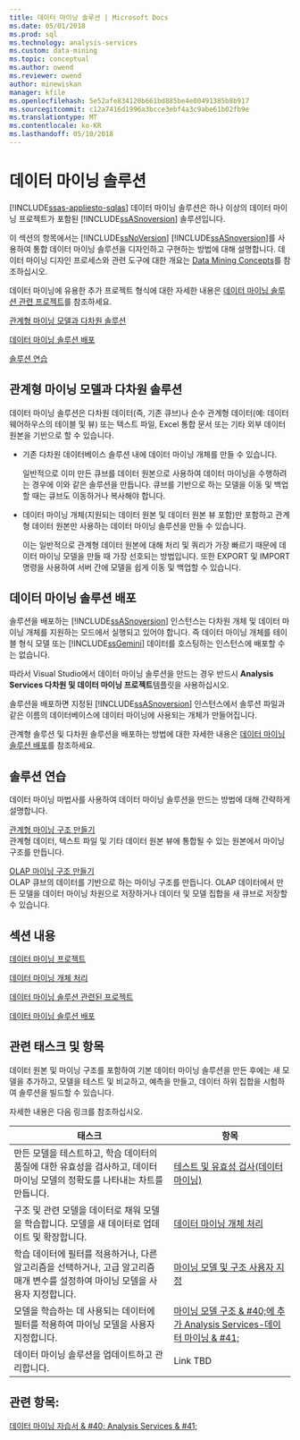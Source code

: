 ```yaml
---
title: 데이터 마이닝 솔루션 | Microsoft Docs
ms.date: 05/01/2018
ms.prod: sql
ms.technology: analysis-services
ms.custom: data-mining
ms.topic: conceptual
ms.author: owend
ms.reviewer: owend
author: minewiskan
manager: kfile
ms.openlocfilehash: 5e52afe834120b661bd885be4e00491385b8b917
ms.sourcegitcommit: c12a7416d1996a3bcce3ebf4a3c9abe61b02fb9e
ms.translationtype: MT
ms.contentlocale: ko-KR
ms.lasthandoff: 05/10/2018
---
```

# <a name="data-mining-solutions"></a>데이터 마이닝 솔루션
[!INCLUDE[ssas-appliesto-sqlas](../../includes/ssas-appliesto-sqlas.md)]
  데이터 마이닝 솔루션은 하나 이상의 데이터 마이닝 프로젝트가 포함된 [!INCLUDE[ssASnoversion](../../includes/ssasnoversion-md.md)] 솔루션입니다.  
  
 이 섹션의 항목에서는 [!INCLUDE[ssNoVersion](../../includes/ssnoversion-md.md)] [!INCLUDE[ssASnoversion](../../includes/ssasnoversion-md.md)]를 사용하여 통합 데이터 마이닝 솔루션을 디자인하고 구현하는 방법에 대해 설명합니다. 데이터 마이닝 디자인 프로세스와 관련 도구에 대한 개요는 [Data Mining Concepts](../../analysis-services/data-mining/data-mining-concepts.md)를 참조하십시오.  
  
 데이터 마이닝에 유용한 추가 프로젝트 형식에 대한 자세한 내용은 [데이터 마이닝 솔루션 관련 프로젝트](../../analysis-services/data-mining/related-projects-for-data-mining-solutions.md)를 참조하세요.  
  
 [관계형 마이닝 모델과 다차원 솔루션](#bkmk_RelMD)  
  
 [데이터 마이닝 솔루션 배포](#bkmk_Deploy)  
  
 [솔루션 연습](#bkmk_Walkthru)  
  
##  <a name="bkmk_RelMD"></a>관계형 마이닝 모델과 다차원 솔루션  
 데이터 마이닝 솔루션은 다차원 데이터(즉, 기존 큐브)나 순수 관계형 데이터(예: 데이터 웨어하우스의 테이블 및 뷰) 또는 텍스트 파일, Excel 통합 문서 또는 기타 외부 데이터 원본을 기반으로 할 수 있습니다.  
  
-   기존 다차원 데이터베이스 솔루션 내에 데이터 마이닝 개체를 만들 수 있습니다.  
  
     일반적으로 이미 만든 큐브를 데이터 원본으로 사용하여 데이터 마이닝을 수행하려는 경우에 이와 같은 솔루션을 만듭니다. 큐브를 기반으로 하는 모델을 이동 및 백업할 때는 큐브도 이동하거나 복사해야 합니다.  
  
-   데이터 마이닝 개체(지원되는 데이터 원본 및 데이터 원본 뷰 포함)만 포함하고 관계형 데이터 원본만 사용하는 데이터 마이닝 솔루션을 만들 수 있습니다.  
  
     이는 일반적으로 관계형 데이터 원본에 대해 처리 및 쿼리가 가장 빠르기 때문에 데이터 마이닝 모델을 만들 때 가장 선호되는 방법입니다. 또한 EXPORT 및 IMPORT 명령을 사용하여 서버 간에 모델을 쉽게 이동 및 백업할 수 있습니다.  
  
##  <a name="bkmk_Deploy"></a> 데이터 마이닝 솔루션 배포  
 솔루션을 배포하는 [!INCLUDE[ssASnoversion](../../includes/ssasnoversion-md.md)] 인스턴스는 다차원 개체 및 데이터 마이닝 개체를 지원하는 모드에서 실행되고 있어야 합니다. 즉 데이터 마이닝 개체를 테이블 형식 모델 또는 [!INCLUDE[ssGemini](../../includes/ssgemini-md.md)] 데이터를 호스팅하는 인스턴스에 배포할 수는 없습니다.  
  
 따라서 Visual Studio에서 데이터 마이닝 솔루션을 만드는 경우 반드시 **Analysis Services 다차원 및 데이터 마이닝 프로젝트**템플릿을 사용하십시오.  
  
 솔루션을 배포하면 지정된 [!INCLUDE[ssASnoversion](../../includes/ssasnoversion-md.md)] 인스턴스에서 솔루션 파일과 같은 이름의 데이터베이스에 데이터 마이닝에 사용되는 개체가 만들어집니다.  
  
 관계형 솔루션 및 다차원 솔루션을 배포하는 방법에 대한 자세한 내용은 [데이터 마이닝 솔루션 배포](../../analysis-services/data-mining/deployment-of-data-mining-solutions.md)를 참조하세요.  
  
##  <a name="bkmk_Walkthru"></a> 솔루션 연습  
 데이터 마이닝 마법사를 사용하여 데이터 마이닝 솔루션을 만드는 방법에 대해 간략하게 설명합니다.  
  
 [관계형 마이닝 구조 만들기](../../analysis-services/data-mining/create-a-relational-mining-structure.md)  
 관계형 데이터, 텍스트 파일 및 기타 데이터 원본 뷰에 통합될 수 있는 원본에서 마이닝 구조를 만듭니다.  
  
 [OLAP 마이닝 구조 만들기](../../analysis-services/data-mining/create-an-olap-mining-structure.md)  
 OLAP 큐브의 데이터를 기반으로 하는 마이닝 구조를 만듭니다. OLAP 데이터에서 만든 모델을 데이터 마이닝 차원으로 저장하거나 데이터 및 모델 집합을 새 큐브로 저장할 수 있습니다.  
  
## <a name="in-this-section"></a>섹션 내용  
 [데이터 마이닝 프로젝트](../../analysis-services/data-mining/data-mining-projects.md)  
  
 [데이터 마이닝 개체 처리](../../analysis-services/data-mining/processing-data-mining-objects.md)  
  
 [데이터 마이닝 솔루션 관련된 프로젝트](../../analysis-services/data-mining/related-projects-for-data-mining-solutions.md)  
  
 [데이터 마이닝 솔루션 배포](../../analysis-services/data-mining/deployment-of-data-mining-solutions.md)  
  
## <a name="related-tasks-and-topics"></a>관련 태스크 및 항목  
 데이터 원본 및 마이닝 구조를 포함하여 기본 데이터 마이닝 솔루션을 만든 후에는 새 모델을 추가하고, 모델을 테스트 및 비교하고, 예측을 만들고, 데이터 하위 집합을 시험하여 솔루션을 빌드할 수 있습니다.  
  
 자세한 내용은 다음 링크를 참조하십시오.  
  
|태스크|항목|  
|-----------|------------|  
|만든 모델을 테스트하고, 학습 데이터의 품질에 대한 유효성을 검사하고, 데이터 마이닝 모델의 정확도를 나타내는 차트를 만듭니다.|[테스트 및 유효성 검사&#40;데이터 마이닝&#41;](../../analysis-services/data-mining/testing-and-validation-data-mining.md)|  
|구조 및 관련 모델을 데이터로 채워 모델을 학습합니다. 모델을 새 데이터로 업데이트 및 확장합니다.|[데이터 마이닝 개체 처리](../../analysis-services/data-mining/processing-data-mining-objects.md)|  
|학습 데이터에 필터를 적용하거나, 다른 알고리즘을 선택하거나, 고급 알고리즘 매개 변수를 설정하여 마이닝 모델을 사용자 지정합니다.|[마이닝 모델 및 구조 사용자 지정](../../analysis-services/data-mining/customize-mining-models-and-structure.md)|  
|모델을 학습하는 데 사용되는 데이터에 필터를 적용하여 마이닝 모델을 사용자 지정합니다.|[마이닝 모델 구조 & #40;에 추가 Analysis Services-데이터 마이닝 & #41;](../../analysis-services/data-mining/add-mining-models-to-a-structure-analysis-services-data-mining.md)|  
|데이터 마이닝 솔루션을 업데이트하고 관리합니다.|Link TBD|  
  
## <a name="see-also"></a>관련 항목:  
 [데이터 마이닝 자습서 & #40; Analysis Services & #41;](../../analysis-services/data-mining-tutorials-analysis-services.md)  
  
  
